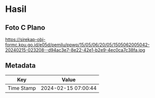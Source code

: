 # Hasil

## Foto C Plano

https://sirekap-obj-formc.kpu.go.id/e05d/pemilu/ppwp/15/05/06/20/05/1505062005042-20240215-023208--d94ac3e7-8e22-42e1-b2e9-4ec0ca7c38fa.jpg


## Metadata

| Key        | Value               |
| ---------- | ------------------- |
| Time Stamp | 2024-02-15 07:00:44 |



